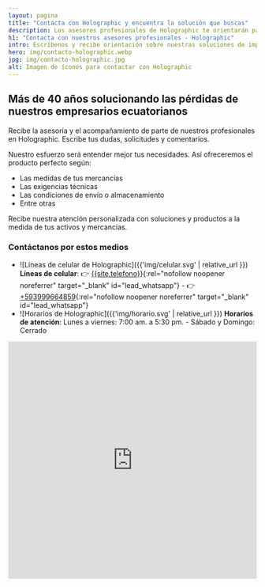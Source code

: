 ```yaml
---
layout: pagina
title: "Contacta con Holographic y encuentra la solución que buscas"
description: Los asesores profesionales de Holographic te orientarán para que consigas la solución exacta de seguridad, trazabilidad o marcación para tu empresa.
h1: "Contacta con nuestros asesores profesionales - Holographic"
intro: Escríbenos y recibe orientación sobre nuestras soluciones de impresión
hero: img/contacto-holographic.webp
jpg: img/contacto-holographic.jpg
alt: Imagen de íconos para contactar con Holographic
---
```

## Más de 40 años solucionando las pérdidas de nuestros empresarios ecuatorianos

Recibe la asesoría y el acompañamiento de parte de nuestros profesionales en Holographic. Escribe tus dudas, solicitudes y comentarios.

Nuestro esfuerzo será entender mejor tus necesidades. Así ofreceremos el producto perfecto según:

* Las medidas de tus mercancías
* Las exigencias técnicas
* Las condiciones de envío o almacenamiento
* Entre otras

Recibe nuestra atención personalizada con soluciones y productos a la medida de tus activos y mercancías.

### Contáctanos por estos medios

* ![Líneas de celular de Holographic]({{'img/celular.svg' | relative_url }}) **Líneas de celular**: 👉 [{{site.telefono}}](tel:{{site.telefono}}){:rel="nofollow noopener noreferrer" target="_blank" id="lead_whatsapp"} - 👉 [+593999664859](tel:+593999664859){:rel="nofollow noopener noreferrer" target="_blank" id="lead_whatsapp"}
* ![Horarios de Holographic]({{'img/horario.svg' | relative_url }}) **Horarios de atención**: Lunes a viernes: 7:00 am. a
5:30 pm. - Sábado y Domingo: Cerrado

<iframe src="https://www.google.com/maps/embed?pb=!1m14!1m8!1m3!1d508994.16166048235!2d-74.082909!3d4.67984!3m2!1i1024!2i768!4f13.1!3m3!1m2!1s0x8e3f84611ffb09f9%3A0x7b6a02cff7359a5d!2sHolographic%20SAS!5e0!3m2!1ses-419!2sus!4v1718156361088!5m2!1ses-419!2sus" width="100%" height="480" style="border:0;" allowfullscreen="" loading="lazy" referrerpolicy="no-referrer-when-downgrade"></iframe>
